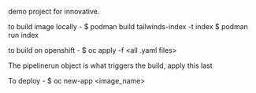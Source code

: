 demo project for innovative.

to build image locally -
$ podman build tailwinds-index -t index
$ podman run index

to build on openshift -
$ oc apply -f <all .yaml files>

The pipelinerun object is what triggers the build, apply this last

To deploy -
$ oc new-app <image_name>
